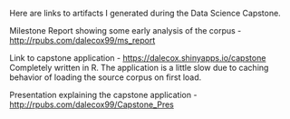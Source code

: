 Here are links to artifacts I generated during the Data Science Capstone.

Milestone Report showing some early analysis of the corpus - http://rpubs.com/dalecox99/ms_report

Link to capstone application - https://dalecox.shinyapps.io/capstone
    Completely written in R. The application is a little slow due to caching behavior of loading the source corpus on first load. 

Presentation explaining the capstone application - http://rpubs.com/dalecox99/Capstone_Pres
